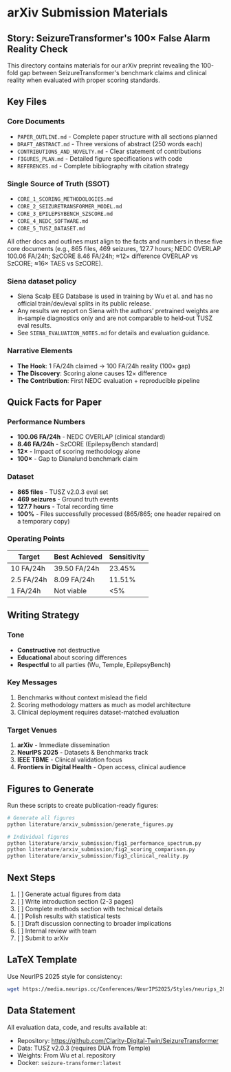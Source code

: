 # arXiv Submission Materials

## Story: SeizureTransformer's 100× False Alarm Reality Check

This directory contains materials for our arXiv preprint revealing the 100-fold gap between SeizureTransformer's benchmark claims and clinical reality when evaluated with proper scoring standards.

## Key Files

### Core Documents
- `PAPER_OUTLINE.md` - Complete paper structure with all sections planned
- `DRAFT_ABSTRACT.md` - Three versions of abstract (250 words each)
- `CONTRIBUTIONS_AND_NOVELTY.md` - Clear statement of contributions
- `FIGURES_PLAN.md` - Detailed figure specifications with code
- `REFERENCES.md` - Complete bibliography with citation strategy

### Single Source of Truth (SSOT)
- `CORE_1_SCORING_METHODOLOGIES.md`
- `CORE_2_SEIZURETRANSFORMER_MODEL.md`
- `CORE_3_EPILEPSYBENCH_SZSCORE.md`
- `CORE_4_NEDC_SOFTWARE.md`
- `CORE_5_TUSZ_DATASET.md`

All other docs and outlines must align to the facts and numbers in these five core documents (e.g., 865 files, 469 seizures, 127.7 hours; NEDC OVERLAP 100.06 FA/24h; SzCORE 8.46 FA/24h; ≈12× difference OVERLAP vs SzCORE; ≈16× TAES vs SzCORE).

### Siena dataset policy
- Siena Scalp EEG Database is used in training by Wu et al. and has no official train/dev/eval splits in its public release.
- Any results we report on Siena with the authors’ pretrained weights are in‑sample diagnostics only and are not comparable to held‑out TUSZ eval results.
- See `SIENA_EVALUATION_NOTES.md` for details and evaluation guidance.

### Narrative Elements
- **The Hook**: 1 FA/24h claimed → 100 FA/24h reality (100× gap)
- **The Discovery**: Scoring alone causes 12× difference
- **The Contribution**: First NEDC evaluation + reproducible pipeline

## Quick Facts for Paper

### Performance Numbers
- **100.06 FA/24h** - NEDC OVERLAP (clinical standard)
- **8.46 FA/24h** - SzCORE (EpilepsyBench standard)
- **12×** - Impact of scoring methodology alone
- **100×** - Gap to Dianalund benchmark claim

### Dataset
- **865 files** - TUSZ v2.0.3 eval set
- **469 seizures** - Ground truth events
- **127.7 hours** - Total recording time
- **100%** - Files successfully processed (865/865; one header repaired on a temporary copy)

### Operating Points
| Target | Best Achieved | Sensitivity |
|--------|--------------|-------------|
| 10 FA/24h | 39.50 FA/24h | 23.45% |
| 2.5 FA/24h | 8.09 FA/24h | 11.51% |
| 1 FA/24h | Not viable | <5% |

## Writing Strategy

### Tone
- **Constructive** not destructive
- **Educational** about scoring differences
- **Respectful** to all parties (Wu, Temple, EpilepsyBench)

### Key Messages
1. Benchmarks without context mislead the field
2. Scoring methodology matters as much as model architecture
3. Clinical deployment requires dataset-matched evaluation

### Target Venues
1. **arXiv** - Immediate dissemination
2. **NeurIPS 2025** - Datasets & Benchmarks track
3. **IEEE TBME** - Clinical validation focus
4. **Frontiers in Digital Health** - Open access, clinical audience

## Figures to Generate

Run these scripts to create publication-ready figures:

```python
# Generate all figures
python literature/arxiv_submission/generate_figures.py

# Individual figures
python literature/arxiv_submission/fig1_performance_spectrum.py
python literature/arxiv_submission/fig2_scoring_comparison.py
python literature/arxiv_submission/fig3_clinical_reality.py
```

## Next Steps

1. [ ] Generate actual figures from data
2. [ ] Write introduction section (2-3 pages)
3. [ ] Complete methods section with technical details
4. [ ] Polish results with statistical tests
5. [ ] Draft discussion connecting to broader implications
6. [ ] Internal review with team
7. [ ] Submit to arXiv

## LaTeX Template

Use NeurIPS 2025 style for consistency:
```bash
wget https://media.neurips.cc/Conferences/NeurIPS2025/Styles/neurips_2025.sty
```

## Data Statement

All evaluation data, code, and results available at:
- Repository: https://github.com/Clarity-Digital-Twin/SeizureTransformer
- Data: TUSZ v2.0.3 (requires DUA from Temple)
- Weights: From Wu et al. repository
- Docker: `seizure-transformer:latest`

